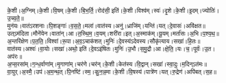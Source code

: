 

  
के॒शी।अ॒ग्निम्।के॒शी।वि॒षम्।के॒शी।बि॒भ॒र्ति॒।रोद॑सी॒ इति॑।के॒शी।विश्व॑म्।स्वः॑।दृ॒शे।के॒शी।इ॒दम्।ज्योतिः॑।उ॒च्य॒ते॒॥  
मुन॑यः।वात॑ऽरशनाः।पि॒शङ्गाः॑।व॒स॒ते॒।मला॑।वात॑स्य।अनु॑।ध्राजि॑म्।यन्ति॑।यत्।दे॒वासः॑।अवि॑क्षत॥  
उत्ऽम॑दिता।मौने॑येन।वाता॑न्।आ।त॒स्थि॒म॒।व॒यम्।शरी॑रा।इत्।अ॒स्माक॑म्।यू॒यम्।मर्ता॑सः।अ॒भि।प॒श्य॒थ॒॥  
अ॒न्तरि॑क्षेण।प॒त॒ति॒।विश्वा॑।रू॒पा।अ॒व॒ऽचाक॑शत्।मुनिः॑।दे॒वस्य॑ऽदेवस्य।सौकृ॑त्याय।सखा॑।हि॒तः॥  
वात॑स्य।अश्वः॑।वा॒योः।सखा॑।अथो॒ इति॑।दे॒वऽइ॑षितः।मुनिः॑।उ॒भौ।स॒मु॒द्रौ।आ।क्षे॒ति॒।यः।च॒।पूर्वः॑।उ॒त।अप॑रः॥  
अ॒प्स॒रसा॑म्।ग॒न्ध॒र्वाणा॑म्।मृ॒गाणा॑म्।चर॑णे।चर॑न्।के॒शी।केत॑स्य।वि॒द्वान्।सखा॑।स्वा॒दुः।म॒दिन्ऽत॑मः॥  
वा॒युर्।अ॒स्मै॒।उप॑।अ॒म॒न्थ॒त्।पि॒नष्टि॑।स्म॒।कु॒न॒न्न॒मा।के॒शी।वि॒षस्य॑।पात्रे॑ण।यत्।रु॒द्रेण॑।अपि॑बत्।स॒ह॥  
